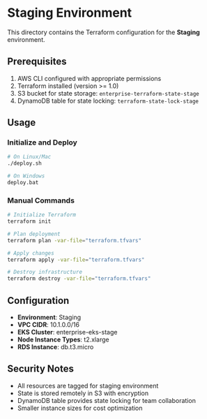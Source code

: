 # Staging Environment

This directory contains the Terraform configuration for the **Staging** environment.

## Prerequisites

1. AWS CLI configured with appropriate permissions
2. Terraform installed (version >= 1.0)
3. S3 bucket for state storage: `enterprise-terraform-state-stage`
4. DynamoDB table for state locking: `terraform-state-lock-stage`

## Usage

### Initialize and Deploy
```bash
# On Linux/Mac
./deploy.sh

# On Windows
deploy.bat
```

### Manual Commands
```bash
# Initialize Terraform
terraform init

# Plan deployment
terraform plan -var-file="terraform.tfvars"

# Apply changes
terraform apply -var-file="terraform.tfvars"

# Destroy infrastructure
terraform destroy -var-file="terraform.tfvars"
```

## Configuration

- **Environment**: Staging
- **VPC CIDR**: 10.1.0.0/16
- **EKS Cluster**: enterprise-eks-stage
- **Node Instance Types**: t2.xlarge
- **RDS Instance**: db.t3.micro

## Security Notes

- All resources are tagged for staging environment
- State is stored remotely in S3 with encryption
- DynamoDB table provides state locking for team collaboration
- Smaller instance sizes for cost optimization